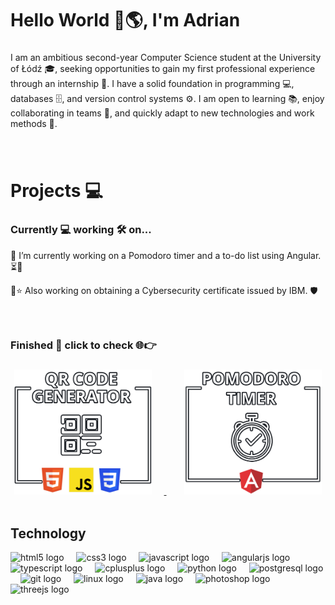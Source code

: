 <h1 align="left">Hello World 👋🌎, I'm Adrian</h1>

###

<p align="left">I am an ambitious second-year Computer Science student at the University of Łódź 🎓, seeking opportunities to gain my first professional experience through an internship 💼. I have a solid foundation in programming 💻, databases 🗄️, and version control systems ⚙️. I am open to learning 📚, enjoy collaborating in teams 🤝, and quickly adapt to new technologies and work methods 🔧.</p>


###

<br>
<h1 align="left">Projects 💻</h1>



<h3 align="left">Currently 💻 working 🛠️ on...</h3>


<p align="left">🔭 I’m currently working on a Pomodoro timer and a to-do list using Angular. ⏳📝 </p>
<p align="left"> 📜⭐ Also working on obtaining a Cybersecurity certificate issued by IBM. 🛡️</p>


###

<br>
<h3 align="left">Finished 🎉 click to check 🌐👉</h3>

###
<div>
<div align="center">
  <a href="https://lem-qr.web.app/" target="_blank">
    <img height="200" src="https://github.com/lemur114/lemur114/blob/main/photos/perfect/qrPerfect.png?raw=true" style="margin-right: 20px;" />
  </a>
  <img width="25" />
  <a href="https://focus-cycle.web.app/" target="_blank">
    <img height="200" src="https://github.com/lemur114/lemur114/blob/main/photos/perfect/pomodoroPerfect.png?raw=true" />
  </a>
</div>


<br>

<h2 align="left">Technology</h2>



<div align="left">
  <img src="https://cdn.jsdelivr.net/gh/devicons/devicon/icons/html5/html5-original.svg" height="40" alt="html5 logo"  />
  <img width="12" />
  <img src="https://cdn.jsdelivr.net/gh/devicons/devicon/icons/css3/css3-original.svg" height="40" alt="css3 logo"  />
  <img width="12" />
  <img src="https://cdn.jsdelivr.net/gh/devicons/devicon/icons/javascript/javascript-original.svg" height="40" alt="javascript logo"  />
  <img width="12" />
  <img src="https://cdn.jsdelivr.net/gh/devicons/devicon/icons/angularjs/angularjs-original.svg" height="40" alt="angularjs logo"  />
  <img width="12" />
  <img src="https://cdn.jsdelivr.net/gh/devicons/devicon/icons/typescript/typescript-original.svg" height="40" alt="typescript logo"  />
  <img width="12" />
  <img src="https://cdn.jsdelivr.net/gh/devicons/devicon/icons/cplusplus/cplusplus-original.svg" height="40" alt="cplusplus logo"  />
  <img width="12" />
  <img src="https://cdn.jsdelivr.net/gh/devicons/devicon/icons/python/python-original.svg" height="40" alt="python logo"  />
  <img width="12" />
  <img src="https://cdn.jsdelivr.net/gh/devicons/devicon/icons/postgresql/postgresql-original.svg" height="40" alt="postgresql logo"  />
  <img width="12" />
  <img src="https://cdn.jsdelivr.net/gh/devicons/devicon/icons/git/git-original.svg" height="40" alt="git logo"  />
  <img width="12" />
  <img src="https://cdn.jsdelivr.net/gh/devicons/devicon/icons/linux/linux-original.svg" height="40" alt="linux logo"  />
  <img width="12" />
  <img src="https://cdn.jsdelivr.net/gh/devicons/devicon/icons/java/java-original.svg" height="40" alt="java logo"  />
  <img width="12" />
  <img src="https://cdn.jsdelivr.net/gh/devicons/devicon/icons/photoshop/photoshop-plain.svg" height="40" alt="photoshop logo"  />
  <img width="12" />
  <img src="https://cdn.jsdelivr.net/gh/devicons/devicon/icons/threejs/threejs-original.svg" height="40" alt="threejs logo"  />
</div>


###


###
